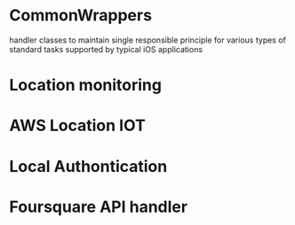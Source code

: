 # CommonWrappers
  handler classes to maintain single responsible principle for various types of standard tasks supported by typical iOS applications
  
   # Location monitoring
   # AWS Location IOT 
   # Local Authontication
   # Foursquare API handler
  
